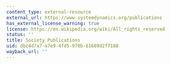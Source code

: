 ```yaml
---
content_type: external-resource
external_url: https://www.systemdynamics.org/publications
has_external_license_warning: true
license: https://en.wikipedia.org/wiki/All_rights_reserved
status: ''
title: Society Publications
uid: dbc4d7a7-a7e9-4fd5-970b-61689d2f7188
wayback_url: ''
---
```

